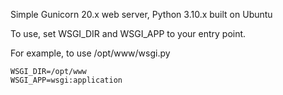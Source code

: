 Simple Gunicorn 20.x web server, Python 3.10.x built on Ubuntu

To use, set WSGI_DIR and WSGI_APP to your entry point.  

For example, to use /opt/www/wsgi.py
```
WSGI_DIR=/opt/www
WSGI_APP=wsgi:application
```
